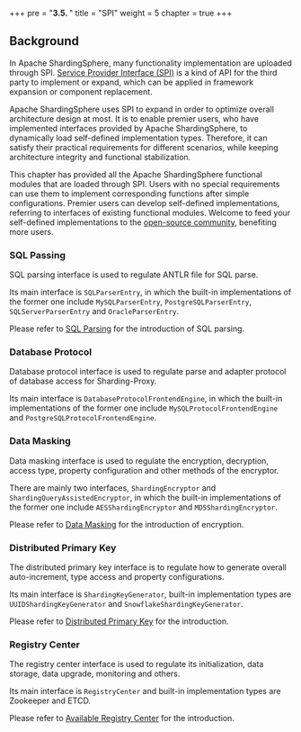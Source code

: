 +++
pre = "<b>3.5. </b>"
title = "SPI"
weight = 5
chapter = true
+++

## Background

In Apache ShardingSphere, many functionality implementation are uploaded through SPI. [Service Provider Interface (SPI)](https://docs.oracle.com/javase/tutorial/sound/SPI-intro.html) is a kind of API for the third party to implement or expand, which can be applied in framework expansion or component replacement.

Apache ShardingSphere uses SPI to expand in order to optimize overall architecture design at most. It is to enable premier users, who have implemented interfaces provided by Apache ShardingSphere, to dynamically load self-defined implementation types. Therefore, it can satisfy their practical requirements for different scenarios, while keeping architecture integrity and functional stabilization.

This chapter has provided all the Apache ShardingSphere functional modules that are loaded through SPI. Users with no special requirements can use them to implement corresponding functions after simple configurations. Premier users can develop self-defined implementations, referring to interfaces of existing functional modules. Welcome to feed your self-defined implementations to the [open-source community](https://github.com/apache/incubator-shardingsphere/pulls), benefiting more users.

### SQL Passing

SQL parsing interface is used to regulate ANTLR file for SQL parse.

Its main interface is `SQLParserEntry`, in which the built-in implementations of the former one include `MySQLParserEntry`, `PostgreSQLParserEntry`, `SQLServerParserEntry` and `OracleParserEntry`.

Please refer to [SQL Parsing](/en/features/sharding/principle/parse/) for the introduction of SQL parsing.

### Database Protocol

Database protocol interface is used to regulate parse and adapter protocol of database access for Sharding-Proxy.

Its main interface is `DatabaseProtocolFrontendEngine`, in which the built-in implementations of the former one include `MySQLProtocolFrontendEngine` and `PostgreSQLProtocolFrontendEngine`.

### Data Masking

Data masking interface is used to regulate the encryption, decryption, access type, property configuration and other methods of the encryptor.

There are mainly two interfaces, `ShardingEncryptor` and `ShardingQueryAssistedEncryptor`, in which the built-in implementations of the former one include `AESShardingEncryptor` and `MD5ShardingEncryptor`. 

Please refer to [Data Masking](/en/features/orchestration/encrypt/) for the introduction of encryption.

### Distributed Primary Key

The distributed primary key interface is to regulate how to generate overall auto-increment, type access and property configurations.

Its main interface is `ShardingKeyGenerator`, built-in implementation types are `UUIDShardingKeyGenerator` and `SnowflakeShardingKeyGenerator`.

Please refer to [Distributed Primary Key](/en/features/sharding/other-features/key-generator/) for the introduction.

### Registry Center

The registry center interface is used to regulate its initialization, data storage, data upgrade, monitoring and others.

Its main interface is `RegistryCenter` and built-in implementation types are Zookeeper and ETCD.

Please refer to [Available Registry Center](/en/features/orchestration/supported-registry-repo/) for the introduction.
